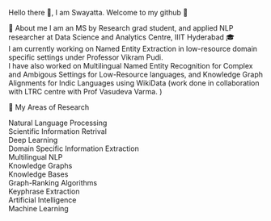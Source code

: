 Hello there 👋, I am Swayatta. Welcome to my github 🌠

💁 About me I am an MS by Research grad student, and applied NLP researcher at Data Science and Analytics Centre, IIIT Hyderabad 🎓  
I am currently working on Named Entity Extraction in low-resource domain specific settings under Professor Vikram Pudi.  
I have also worked on Multilingual Named Entity Recognition for Complex and Ambigous Settings for Low-Resource languages, and Knowledge Graph Alignments for Indic Languages using WikiData (work done in collaboration with LTRC centre with Prof Vasudeva Varma. )   

🎯 My Areas of Research  

Natural Language Processing  
Scientific Information Retrival  
Deep Learning  
Domain Specific Information Extraction  
Multilingual NLP  
Knowledge Graphs  
Knowledge Bases  
Graph-Ranking Algorithms  
Keyphrase Extraction  
Artificial Intelligence  
Machine Learning
  
